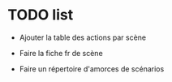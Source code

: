 # TODO list

* Ajouter la table des actions par scène
* Faire la fiche fr de scène

* Faire un répertoire d'amorces de scénarios


